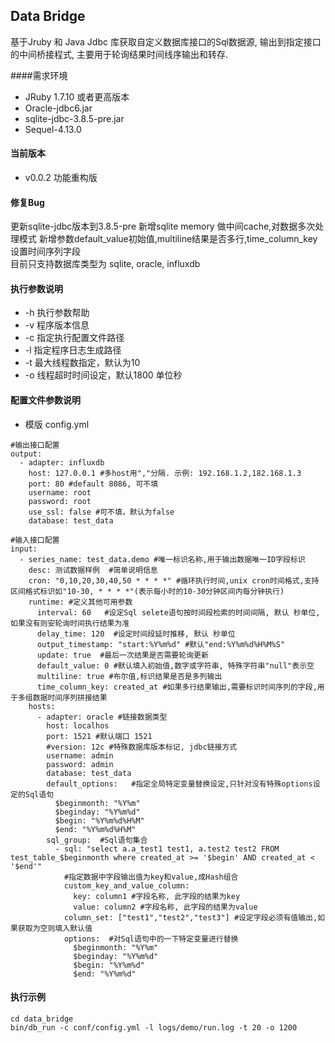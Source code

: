 ## Data Bridge

  基于Jruby 和 Java Jdbc 库获取自定义数据库接口的Sql数据源, 输出到指定接口的中间桥接程式, 主要用于轮询结果时间线序输出和转存.

####需求环境

  * JRuby 1.7.10 或者更高版本
  * Oracle-jdbc6.jar
  * sqlite-jdbc-3.8.5-pre.jar
  * Sequel-4.13.0

#### 当前版本  

  * v0.0.2 功能重构版

#### 修复Bug
  更新sqlite-jdbc版本到3.8.5-pre
  新增sqlite memory 做中间cache,对数据多次处理模式
  新增参数default_value初始值,multiline结果是否多行,time_column_key设置时间序列字段  
  目前只支持数据库类型为 sqlite, oracle, influxdb

#### 执行参数说明  

  +  -h 执行参数帮助
  +  -v 程序版本信息
  +  -c 指定执行配置文件路径
  +  -l 指定程序日志生成路径
  +  -t 最大线程数指定，默认为10
  +  -o 线程超时时间设定，默认1800 单位秒

#### 配置文件参数说明
  + 模版 config.yml

  ```
  #输出接口配置
  output:
    - adapter: influxdb
      host: 127.0.0.1 #多host用","分隔. 示例: 192.168.1.2,182.168.1.3
      port: 80 #default 8086, 可不填
      username: root
      password: root
      use_ssl: false #可不填，默认为false
      database: test_data

  #输入接口配置
  input:
    - series_name: test_data.demo #唯一标识名称,用于输出数据唯一ID字段标识
      desc: 测试数据样例  #简单说明信息
      cron: "0,10,20,30,40,50 * * * *" #循环执行时间,unix cron时间格式,支持区间格式标识如"10-30, * * * *"(表示每小时的10-30分钟区间内每分钟执行)
      runtime: #定义其他可用参数
        interval: 60   #设定Sql selete语句按时间段检索的时间间隔, 默认 秒单位, 如果没有则安轮询时间执行结果为准
        delay_time: 120  #设定时间段延时推移, 默认 秒单位
        output_timestamp: "start:%Y%m%d" #默认"end:%Y%m%d%H%M%S"
        update: true  #最后一次结果是否需要轮询更新
        default_value: 0 #默认填入初始值,数字或字符串, 特殊字符串"null"表示空
        multiline: true #布尔值,标识结果是否是多列输出
        time_column_key: created_at #如果多行结果输出,需要标识时间序列的字段,用于多组数据时间序列拼接结果
      hosts:
        - adapter: oracle #链接数据类型
          host: localhos
          port: 1521 #默认端口 1521
          #version: 12c #特殊数据库版本标记, jdbc链接方式
          username: admin
          password: admin
          database: test_data
          default_options:   #指定全局特定变量替换设定,只针对没有特殊options设定的Sql语句
            $beginmonth: "%Y%m"
            $beginday: "%Y%m%d"
            $begin: "%Y%m%d%H%M"
            $end: "%Y%m%d%H%M"
          sql_group:  #Sql语句集合
            - sql: "select a.a_test1 test1, a.test2 test2 FROM test_table_$beginmonth where created_at >= '$begin' AND created_at < '$end'"
              #指定数据中字段输出值为key和value,成Hash组合
              custom_key_and_value_column:
                key: column1 #字段名称, 此字段的结果为key
                value: column2 #字段名称, 此字段的结果为value
              column_set: ["test1","test2","test3"] #设定字段必须有值输出,如果获取为空则填入默认值
              options:  #对Sql语句中的一下特定变量进行替换
                $beginmonth: "%Y%m"
                $beginday: "%Y%m%d"
                $begin: "%Y%m%d"
                $end: "%Y%m%d"

  ```

#### 执行示例

  ```
  cd data_bridge
  bin/db_run -c conf/config.yml -l logs/demo/run.log -t 20 -o 1200
  ```

